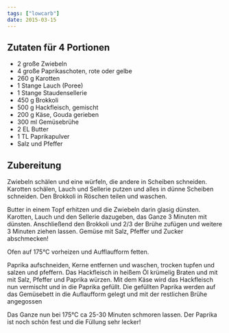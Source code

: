 ```yaml
---
tags: ["lowcarb"]
date: 2015-03-15
---
```


## Zutaten für 4 Portionen

- 2 große   Zwiebeln
- 4 große   Paprikaschoten, rote oder gelbe
- 260 g     Karotten
- 1 Stange  Lauch (Poree)
- 1 Stange  Staudensellerie
- 450 g     Brokkoli
- 500 g     Hackfleisch, gemischt
- 200 g     Käse, Gouda gerieben
- 300 ml    Gemüsebrühe
- 2 EL      Butter
- 1 TL      Paprikapulver
- Salz und Pfeffer

## Zubereitung
Zwiebeln schälen und eine würfeln, die andere in Scheiben schneiden.
Karotten schälen, Lauch und Sellerie putzen und alles in dünne Scheiben schneiden. Den Brokkoli in Röschen teilen und waschen.

Butter in einem Topf erhitzen und die Zwiebeln darin glasig dünsten. Karotten, Lauch und den Sellerie dazugeben, das Ganze 3 Minuten mit dünsten.
Anschließend den Brokkoli und 2/3 der Brühe zufügen und weitere 3 Minuten ziehen lassen. Gemüse mit Salz, Pfeffer und Zucker abschmecken!

Ofen auf 175°C vorheizen und Aufflaufform fetten.

Paprika aufschneiden, Kerne entfernen und waschen, trocken tupfen und salzen und pfeffern.
Das Hackfleisch in heißem Öl krümelig Braten und mit mit Salz, Pfeffer und Paprika würzen.
Mit dem Käse wird das Hackfleisch nun vermischt und in die Paprika gefüllt. Die gefüllten Paprika werden auf das Gemüsebett in die Auflaufform gelegt und mit der restlichen Brühe angegossen

Das Ganze nun bei 175°C ca 25-30 Minuten schmoren lassen.
Der Paprika ist noch schön fest und die Füllung sehr lecker!
